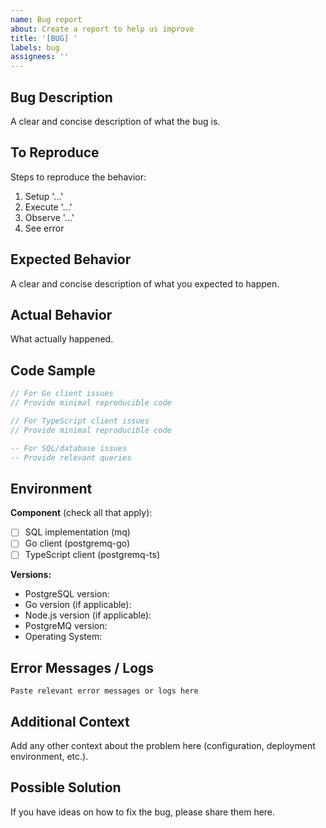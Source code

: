 ```yaml
---
name: Bug report
about: Create a report to help us improve
title: '[BUG] '
labels: bug
assignees: ''
---
```


## Bug Description

A clear and concise description of what the bug is.

## To Reproduce

Steps to reproduce the behavior:

1. Setup '...'
2. Execute '...'
3. Observe '...'
4. See error

## Expected Behavior

A clear and concise description of what you expected to happen.

## Actual Behavior

What actually happened.

## Code Sample

```go
// For Go client issues
// Provide minimal reproducible code
```

```typescript
// For TypeScript client issues
// Provide minimal reproducible code
```

```sql
-- For SQL/database issues
-- Provide relevant queries
```

## Environment

**Component** (check all that apply):
- [ ] SQL implementation (mq)
- [ ] Go client (postgremq-go)
- [ ] TypeScript client (postgremq-ts)

**Versions:**
- PostgreSQL version:
- Go version (if applicable):
- Node.js version (if applicable):
- PostgreMQ version:
- Operating System:

## Error Messages / Logs

```
Paste relevant error messages or logs here
```

## Additional Context

Add any other context about the problem here (configuration, deployment environment, etc.).

## Possible Solution

If you have ideas on how to fix the bug, please share them here.
